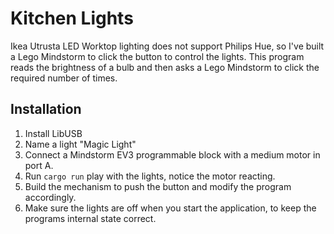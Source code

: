 # Kitchen Lights
Ikea Utrusta LED Worktop lighting does not support Philips Hue, so I've built a Lego Mindstorm to click the button to control the lights. This program reads the brightness of a bulb and then asks a Lego Mindstorm to click the required number of times. 

## Installation
1. Install LibUSB
2. Name a light "Magic Light"
3. Connect a Mindstorm EV3 programmable block with a medium motor in port A.
4. Run `cargo run` play with the lights, notice the motor reacting.
5. Build the mechanism to push the button and modify the program accordingly.
6. Make sure the lights are off when you start the application, to keep the programs internal state correct.
